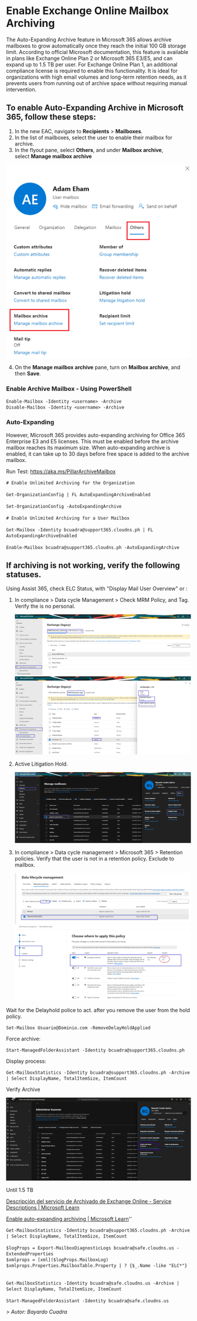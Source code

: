 
# Enable Exchange Online Mailbox Archiving 

The Auto-Expanding Archive feature in Microsoft 365 allows archive mailboxes to grow automatically once they reach the initial 100 GB storage limit. According to official Microsoft documentation, this feature is available in plans like Exchange Online Plan 2 or Microsoft 365 E3/E5, and can expand up to 1.5 TB per user. For Exchange Online Plan 1, an additional compliance license is required to enable this functionality. It is ideal for organizations with high email volumes and long-term retention needs, as it prevents users from running out of archive space without requiring manual intervention.

## To enable Auto-Expanding Archive in Microsoft 365, follow these steps:

1. In the new EAC, navigate to **Recipients** \> **Mailboxes**.
2. In the list of mailboxes, select the user to enable their mailbox for archive.
3. In the flyout pane, select **Others**, and under **Mailbox archive**, select **Manage mailbox archive**

![Imagen 1](Images/Pasted%20image%2020230815185958.png)

4.  On the **Manage mailbox archive** pane, turn on **Mailbox archive**, and then **Save**.

### Enable Archive Mailbox - Using PowerShell

    Enable-Mailbox -Identity <username> -Archive
    Disable-Mailbox -Identity <username> -Archive

### Auto-Expanding

However, Microsoft 365 provides auto-expanding archiving for Office 365 Enterprise E3 and E5 licenses. This must be enabled before the archive mailbox reaches its maximum size. When auto-expanding archive is enabled, it can take up to 30 days before free space is added to the archive mailbox.

Run Test: https://aka.ms/PillarArchiveMailbox

    # Enable Unlimited Archiving for the Organization 

    Get-OrganizationConfig | FL AutoExpandingArchiveEnabled

    Set-OrganizationConfig -AutoExpandingArchive

    # Enable Unlimited Archiving for a User Mailbox

    Get-Mailbox -Identity bcuadra@support365.cloudns.ph | FL AutoExpandingArchiveEnabled

    Enable-Mailbox bcuadra@support365.cloudns.ph -AutoExpandingArchive

## If archiving is not working, verify the following statuses.

Using Assist 365, check ELC Status, with "Display Mail User Overview" or :

1.  In compliance \> Data cycle Management \> Check MRM Policy, and Tag. Verify the is no personal.

    ![Imagen 2](Images/Pasted%20image%2020230920074739.png)
    ![Imagen 3](Images/Pasted%20image%2020230920075018.png)

2.  Active Litigation Hold.

    ![Imagen 4](Images/Pasted%20image%2020230920075842.png) 

3.  In compliance \> Data cycle management \> Microsoft 365 \> Retention policies. Verify that the user is not in a retention policy. Exclude to mailbox.

     ![Imagen 6](Images/Pasted%20image%2020230920075540.png)
     ![Imagen 7](Images/Pasted%20image%2020230920075643.png)

 Wait for the Delayhold police to act. after you remove the user from the hold policy.
 
<!-- -->

    Set-Mailbox Usuario@Dominio.com -RemoveDelayHoldApplied  

Force archive:

    Start-ManagedFolderAssistant -Identity bcuadra@support365.cloudns.ph

Display process:

    Get-MailboxStatistics -Identity bcuadra@support365.cloudns.ph -Archive | Select DisplayName, TotalItemSize, ItemCount

Verify Archive

![Imagen 8](Images/202514.png)

Until 1.5 TB

[Descripción del servicio de Archivado de Exchange Online - Service Descriptions \| Microsoft Learn](https://learn.microsoft.com/es-es/office365/servicedescriptions/exchange-online-archiving-service-description/exchange-online-archiving-service-description)

[Enable auto-expanding archiving \| Microsoft Learn](https://learn.microsoft.com/en-us/purview/enable-autoexpanding-archiving)''


    Get-MailboxStatistics -Identity bcuadra@support365.cloudns.ph -Archive | Select DisplayName, TotalItemSize, ItemCount

    $logProps = Export-MailboxDiagnosticLogs bcuadra@safe.cloudns.us -ExtendedProperties
    $xmlprops = [xml]($logProps.MailboxLog)
    $xmlprops.Properties.MailboxTable.Property | ? {$_.Name -like "ELC*"}


    Get-MailboxStatistics -Identity bcuadra@safe.cloudns.us -Archive | Select DisplayName, TotalItemSize, ItemCount

    Start-ManagedFolderAssistant -Identity bcuadra@safe.cloudns.us


*\> Autor: Bayardo Cuadra*
